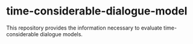# time-considerable-dialogue-model
This repository provides the information necessary to evaluate time-considerable dialogue models.
